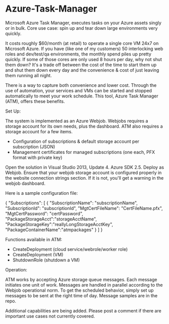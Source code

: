 # Azure-Task-Manager
Microsoft Azure Task Manager, executes tasks on your Azure assets singly or in bulk.  Core use case: spin up and tear down large environments very quickly.

It costs roughly $60/month (at retail) to operate a single core VM 24x7 on Microsoft Azure.  If you have (like one of my customers) 50 interlocking web roles and dev/test/qa environments, the monthly spend piles up pretty quickly.  If some of those cores are only used 8 hours per day, why not shut them down?  It's a trade off between the cost of the time to start them up and shut them down every day and the convenience & cost of just leaving them running all night.

There is a way to capture both convenience and lower cost.  Through the use of automation, your services and VMs can be started and stopped automatically to meet your work schedule.  This tool, Azure Task Manager (ATM), offers these benefits.  

Set Up:

The system is implemented as an Azure Webjob.  Webjobs requires a storage account for its own needs, plus the dashboard.  ATM also requires a storage account for a few items.

*	Configuration of subscriptions & default storage account per subscription (JSON)
*	Management certificates for managed subscriptions (one each, PFX format with private key)

Open the solution in Visual Studio 2013, Update 4.  Azure SDK 2.5.  Deploy as Webjob.  Ensure that your webjob storage account is configured properly in the website connection strings section.  If it is not, you'll get a warning in the webjob dashboard.

Here is a sample configuration file:

{ 
    "Subscriptions": [
        {
            "SubscriptionName": "subscriptionName",
            "SubscriptionId": "subscriptionId",
            "MgtCertFileName": "CertFileName.pfx",
			"MgtCertPassword": "certPassword",
			"PackageStorageAcct":"storageAcctName",
			"PackageStorageKey":"reallyLongStorageAcctKey",
			"PackageContainerName":"atmpackages"
        }
    ]
}

Functions available in ATM:
*	CreateDeployment (cloud service/webrole/worker role)
*	CreateDeployment (VM)
*	ShutdownRole  (shutdown a VM)

Operation:

ATM works by accepting Azure storage queue messages.  Each message initiates one unit of work.  Messages are handled in parallel according to the Webjob operational norm.  To get the scheduled behavior, simply set up messages to be sent at the right time of day.  Message samples are in the repo.

Additional capabilities are being added.  Please post a comment if there are important use cases not currently covered.
